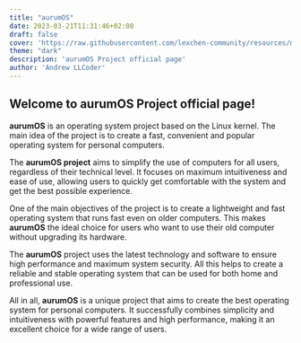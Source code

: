 ```yaml
---
title: "aurumOS"
date: 2023-03-21T11:31:46+02:00
draft: false
cover: 'https://raw.githubusercontent.com/lexchen-community/resources/main/Untitled_logo_6_free-file.jpg'
theme: "dark"
description: 'aurumOS Project official page'
author: 'Andrew LLCoder'
---
```



**Welcome to aurumOS Project official page!**
---


**aurumOS** is an operating system project based on the Linux kernel. 
The main idea of the project is to create a fast, convenient and popular operating system for personal computers.

The **aurumOS project** aims to simplify the use of computers for all users, regardless of their technical level. 
It focuses on maximum intuitiveness and ease of use, allowing users to quickly get comfortable with the system and get the best possible experience.

One of the main objectives of the project is to create a lightweight and fast operating system that runs fast even on older computers. 
This makes **aurumOS** the ideal choice for users who want to use their old computer without upgrading its hardware.

The **aurumOS** project uses the latest technology and software to ensure high performance and maximum system security. All this helps to create a reliable and stable operating system that can be used for both home and professional use.

All in all, **aurumOS** is a unique project that aims to create the best operating system for personal computers.
It successfully combines simplicity and intuitiveness with powerful features and high performance, making it an excellent choice for a wide range of users.


